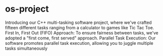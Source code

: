 # os-project
Introducing our C++ multi-tasking software project, where we've crafted fifteen different tasks ranging from a calculator to games like Tic Tac Toe.
First In, First Out (FIFO) Approach:
To ensure fairness between tasks, we've adopted a "first come, first served" approach.
Parallel Task Execution:
Our software promotes parallel task execution, allowing you to juggle multiple tasks simultaneously
